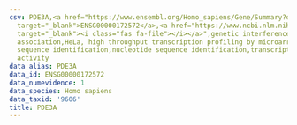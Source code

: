 ```yaml
---
csv: PDE3A,<a href="https://www.ensembl.org/Homo_sapiens/Gene/Summary?db=core;g=ENSG00000172572"
  target="_blank">ENSG00000172572</a>,<a href="https://www.ncbi.nlm.nih.gov/pubmed/17216044"
  target="_blank"><i class="fas fa-file"></i></a>",genetic interference,functional
  association,HeLa, high throughput transcription profiling by microarray,nucleotide
  sequence identification,nucleotide sequence identification,transcriptional regulation,down-regulates
  activity
data_alias: PDE3A
data_id: ENSG00000172572
data_numevidence: 1
data_species: Homo sapiens
data_taxid: '9606'
title: PDE3A
---
```

